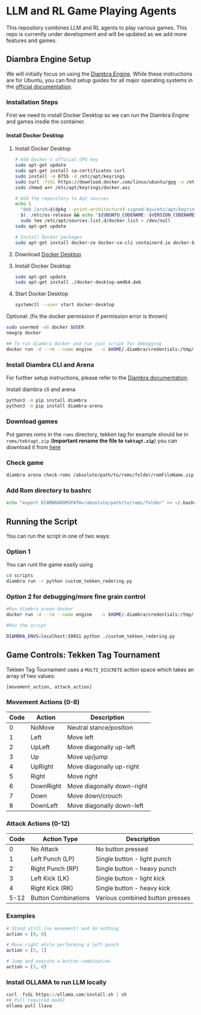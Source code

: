 # LLM and RL Game Playing Agents

This repository combines LLM and RL agents to play various games. 
This repo is currently under development and will be updated as we add more features and games.

## Diambra Engine Setup

We will initially focus on using the [Diambra Engine](https://docs.diambra.ai). While these instructions are for Ubuntu, you can find setup guides for all major operating systems in the [official documentation](https://docs.diambra.ai).

### Installation Steps

First we need to install Docker Desktop so we can run the Diambra Engine and games insdie the container.
#### Install Docker Desktop
1. Install Docker Desktop
   ```bash
   # Add Docker's official GPG key
   sudo apt-get update
   sudo apt-get install ca-certificates curl
   sudo install -m 0755 -d /etc/apt/keyrings
   sudo curl -fsSL https://download.docker.com/linux/ubuntu/gpg -o /etc/apt/keyrings/docker.asc
   sudo chmod a+r /etc/apt/keyrings/docker.asc

   # Add the repository to Apt sources
   echo \
     "deb [arch=$(dpkg --print-architecture) signed-by=/etc/apt/keyrings/docker.asc] https://download.docker.com/linux/ubuntu \
     $(. /etc/os-release && echo "${UBUNTU_CODENAME:-$VERSION_CODENAME}") stable" | \
     sudo tee /etc/apt/sources.list.d/docker.list > /dev/null
   sudo apt-get update

   # Install Docker packages
   sudo apt-get install docker-ce docker-ce-cli containerd.io docker-buildx-plugin docker-compose-plugin
   ```

2. Download [Docker Desktop](https://desktop.docker.com/linux/main/amd64/docker-desktop-amd64.deb?utm_source=docker&utm_medium=webreferral&utm_campaign=docs-driven-download-linux-amd64)

3. Install Docker Desktop
   ```bash
   sudo apt-get update
   sudo apt-get install ./docker-desktop-amd64.deb
   ```

4. Start Docker Desktop
   ```bash
   systemctl --user start docker-desktop
   ```

Optional: (fix the docker permission if permission error is thrown)

   ```bash
   sudo usermod -aG docker $USER
   newgrp docker

   ## To run diambra docker and run just script for debugging
   docker run -d --rm --name engine   -v $HOME/.diambra/credentials:/tmp/.diambra/credentials   -v /home/asad/dev/agents-game-arenas/roms/:/opt/diambraArena/roms   -p 127.0.0.1:50051:50051 docker.io/diambra/engine:latest
   ```

### Install Diambra CLI and Arena
For further setup instructions, please refer to the [Diambra documentation](https://docs.diambra.ai/#installation).

Install diambra cli and arena

```bash
python3 -m pip install diambra
python3 -m pip install diambra-arena
```

### Download games

Put games roms in the `roms` directory, tekken tag for example should be in `roms/tektagt.zip` (**Important rename the file to `tektagt.zip`**) you can download it from [here](https://wowroms.com/en/roms/mame/tekken-tag-tournament-asia-clone/108661.html)

### Check game

```bash
diambra arena check-roms /absolute/path/to/roms/folder/romFileName.zip
```

### Add Rom directory to bashrc

```bash
echo "export DIAMBRAROMSPATH=/absolute/path/to/roms/folder" >> ~/.bashrc
```


## Running the Script

You can run the script in one of two ways:

### Option 1

You can runt the game easily using 

```bash
cd scripts
diambra run -r python custom_tekken_redering.py
```

### Option 2 for debugging/more fine grain control

```bash
#Run diambra arean docker
docker run -d --rm --name engine   -v $HOME/.diambra/credentials:/tmp/.diambra/credentials   -v /home/asad/dev/agents-game-arenas/roms:/opt/diambraArena/roms   -p 127.0.0.1:50051:50051 docker.io/diambra/engine:latest

#Run the script

DIAMBRA_ENVS=localhost:50051 python ./custom_tekken_redering.py
```


## Game Controls: Tekken Tag Tournament

Tekken Tag Tournament uses a `MULTI_DISCRETE` action space which takes an array of two values:

```
[movement_action, attack_action]
```

### Movement Actions (0-8)

| Code | Action    | Description             |
|------|-----------|-------------------------|
| 0    | NoMove    | Neutral stance/position |
| 1    | Left      | Move left               |
| 2    | UpLeft    | Move diagonally up-left |
| 3    | Up        | Move up/jump            |
| 4    | UpRight   | Move diagonally up-right|
| 5    | Right     | Move right              |
| 6    | DownRight | Move diagonally down-right |
| 7    | Down      | Move down/crouch        |
| 8    | DownLeft  | Move diagonally down-left |

### Attack Actions (0-12)

| Code | Action Type        | Description                   |
|------|-------------------|-------------------------------|
| 0    | No Attack         | No button pressed             |
| 1    | Left Punch (LP)   | Single button - light punch   |
| 2    | Right Punch (RP)  | Single button - heavy punch   |
| 3    | Left Kick (LK)    | Single button - light kick    |
| 4    | Right Kick (RK)   | Single button - heavy kick    |
| 5-12 | Button Combinations | Various combined button presses |

### Examples

```python
# Stand still (no movement) and do nothing
action = [0, 0]

# Move right while performing a left punch
action = [5, 1]

# Jump and execute a button combination
action = [3, 6]
```


### Install OLLAMA to run LLM locally

```python
curl -fsSL https://ollama.com/install.sh | sh
## Pull required model
ollama pull llava
```